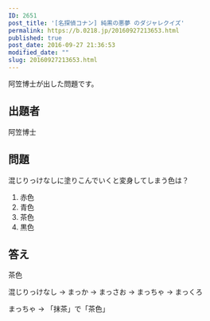 ```yaml
---
ID: 2651
post_title: '[名探偵コナン] 純黒の悪夢 のダジャレクイズ'
permalink: https://b.0218.jp/20160927213653.html
published: true
post_date: 2016-09-27 21:36:53
modified_date: ""
slug: 20160927213653.html
---
```

阿笠博士が出した問題です。
<!--more-->

## 出題者
阿笠博士

## 問題
混じりっけなしに塗りこんでいくと変身してしまう色は？

1. 赤色
2. 青色
3. 茶色
4. 黒色

## 答え
茶色

混じりっけなし
→ まっか
→ まっさお
→ まっちゃ
→ まっくろ

まっちゃ → 「抹茶」で「茶色」